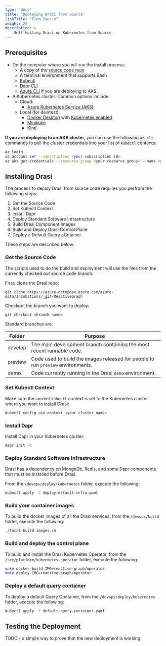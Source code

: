 ```yaml
---
type: "docs"
title: "Deploying Drasi from Source"
linkTitle: "From Source"
weight: 20
description: >
    Self-hosting Drasi on Kubernetes from Source
---
```


## Prerequisites

- On the computer where you will run the install process:
  - A copy of the [source code repo](https://dev.azure.com/azure-octo/Incubations/_git/ReactiveGraph?path=%2F&version=GBdevelop&_a=contents)
  - A terminal environment that supports Bash
  - [Kubectl](https://kubernetes.io/docs/tasks/tools/)
  - [Dapr CLI](https://docs.dapr.io/getting-started/install-dapr-cli/)
  - [Azure CLI](https://learn.microsoft.com/en-us/cli/azure/install-azure-cli) if you are deploying to AKS.
- A Kubernetes cluster. Common options include:
  - Cloud:
    - [Azure Kubernetes Service (AKS)](https://learn.microsoft.com/en-us/azure/aks/)
  - Local (for dev/test):
    - [Docker Desktop](https://www.docker.com/products/docker-desktop/) with [Kubernetes enabled](https://docs.docker.com/desktop/kubernetes/)
    - [Minikube](https://minikube.sigs.k8s.io/docs/)
    - [Kind](https://kind.sigs.k8s.io/)

**If you are deploying to an AKS cluster**, you can use the following `az cli` commands to pull the cluster credentials into your list of `kubectl` contexts:

```bash
az login
az account set --subscription <your subscription id>
az aks get-credentials --resource-group <your resource group> --name <your cluster name>
```

## Installing Drasi

The process to deploy Drasi from source code requires you perfrom the following steps:

1. Get the Source Code
1. Set Kubectl Context
1. Install Dapr
1. Deploy Standard Software Infrastructure
1. Build Drasi Component Images
1. Build and Deploy Drasi Control Plane
1. Deploy a Default Query cCntainer

These steps are described below.

### Get the Source Code 
The scripts used to do the build and deployment will use the files from the currently checked out source code branch. 

First, clone the Drasi repo:
```
git clone https://azure-octo@dev.azure.com/azure-octo/Incubations/_git/ReactiveGraph
```

Checkout the branch you want to deploy: 

```
git checkout <branch name>
```

Standard branches are:

|Folder|Purpose|
|-|-|
|develop| The main development branch containing the most recent runnable code. |
|preview| Code used to build the images released for people to run ```preview``` environments. |
|demo| Code currently running in the Drasi ```demo``` environment. |

### Set Kubectl Context
Make sure the current `kubectl` context is set to the Kubernetes cluster where you want to install Drasi:

```bash
kubectl config use-context <your cluster name>
```

### Install Dapr

Install Dapr in your Kubernetes cluster:

```bash
dapr init -k
```

### Deploy Standard Software Infrastructure

Drasi has a dependency on MongoDb, Redis, and some Dapr components that must be installed before Drasi.

From the `/devops/deploy/kubernetes` folder, execute the following:

```bash
kubectl apply -f deploy-default-infra.yaml
```


### Build your container images

To build the docker images of all the Drasi services, from the `/devops/build` folder, execute the following:

```bash
./local-build-images.sh
```

### Build and deploy the control plane

To build and install the Drasi Kubernetes Operator, from the `/src/platform/kubernetes-operator` folder, execute the following:

```bash
make docker-build IMG=reactive-graph/operator
make deploy IMG=reactive-graph/operator
```

### Deploy a default query container

To deploy a default Query Container, from the `/devops/deploy/kubernetes` folder, execute the following:

```bash
kubectl apply -f default-query-container.yaml
```

## Testing the Deployment
TODO - a simple way to prove that the new deployment is working
